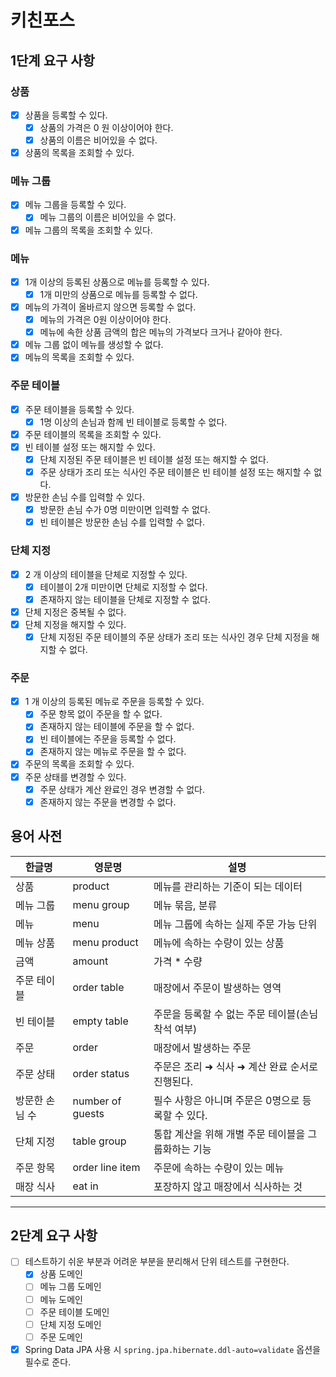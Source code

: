 # 키친포스

## 1단계 요구 사항
### 상품

- [x] 상품을 등록할 수 있다.
    - [x] 상품의 가격은 0 원 이상이어야 한다.
    - [x] 상품의 이름은 비어있을 수 없다.
- [x] 상품의 목록을 조회할 수 있다.

### 메뉴 그룹

- [x] 메뉴 그룹을 등록할 수 있다.
    - [x] 메뉴 그룹의 이름은 비어있을 수 없다.
- [x] 메뉴 그룹의 목록을 조회할 수 있다.

### 메뉴

- [x] 1개 이상의 등록된 상품으로 메뉴를 등록할 수 있다.
    - [x] 1개 미만의 상품으로 메뉴를 등록할 수 없다.
- [x] 메뉴의 가격이 올바르지 않으면 등록할 수 없다.
    - [x] 메뉴의 가격은 0원 이상이어야 한다.
    - [x] 메뉴에 속한 상품 금액의 합은 메뉴의 가격보다 크거나 같아야 한다.
- [x] 메뉴 그룹 없이 메뉴를 생성할 수 없다.
- [x] 메뉴의 목록을 조회할 수 있다.

### 주문 테이블

- [x] 주문 테이블을 등록할 수 있다.
    - [x] 1명 이상의 손님과 함께 빈 테이블로 등록할 수 없다.
- [x] 주문 테이블의 목록을 조회할 수 있다.
- [x] 빈 테이블 설정 또는 해지할 수 있다.
    - [x] 단체 지정된 주문 테이블은 빈 테이블 설정 또는 해지할 수 없다.
    - [x] 주문 상태가 조리 또는 식사인 주문 테이블은 빈 테이블 설정 또는 해지할 수 없다.
- [x] 방문한 손님 수를 입력할 수 있다.
    - [x] 방문한 손님 수가 0명 미만이면 입력할 수 없다.
    - [x] 빈 테이블은 방문한 손님 수를 입력할 수 없다.

### 단체 지정

- [x] 2 개 이상의 테이블을 단체로 지정할 수 있다.
    - [x] 테이블이 2개 미만이면 단체로 지정할 수 없다.
    - [x] 존재하지 않는 테이블을 단체로 지정할 수 없다.
- [x] 단체 지정은 중복될 수 없다.
- [x] 단체 지정을 해지할 수 있다.
    - [x] 단체 지정된 주문 테이블의 주문 상태가 조리 또는 식사인 경우 단체 지정을 해지할 수 없다.

### 주문

- [x] 1 개 이상의 등록된 메뉴로 주문을 등록할 수 있다.
    - [x] 주문 항목 없이 주문을 할 수 없다.
    - [x] 존재하지 않는 테이블에 주문을 할 수 없다.
    - [x] 빈 테이블에는 주문을 등록할 수 없다.
    - [x] 존재하지 않는 메뉴로 주문을 할 수 없다.
- [x] 주문의 목록을 조회할 수 있다.
- [x] 주문 상태를 변경할 수 있다.
    - [x] 주문 상태가 계산 완료인 경우 변경할 수 없다.
    - [x] 존재하지 않는 주문을 변경할 수 없다.

## 용어 사전

| 한글명 | 영문명 | 설명 |
| --- | --- | --- |
| 상품 | product | 메뉴를 관리하는 기준이 되는 데이터 |
| 메뉴 그룹 | menu group | 메뉴 묶음, 분류 |
| 메뉴 | menu | 메뉴 그룹에 속하는 실제 주문 가능 단위 |
| 메뉴 상품 | menu product | 메뉴에 속하는 수량이 있는 상품 |
| 금액 | amount | 가격 * 수량 |
| 주문 테이블 | order table | 매장에서 주문이 발생하는 영역 |
| 빈 테이블 | empty table | 주문을 등록할 수 없는 주문 테이블(손님 착석 여부) |
| 주문 | order | 매장에서 발생하는 주문 |
| 주문 상태 | order status | 주문은 조리 ➜ 식사 ➜ 계산 완료 순서로 진행된다. |
| 방문한 손님 수 | number of guests | 필수 사항은 아니며 주문은 0명으로 등록할 수 있다. |
| 단체 지정 | table group | 통합 계산을 위해 개별 주문 테이블을 그룹화하는 기능 |
| 주문 항목 | order line item | 주문에 속하는 수량이 있는 메뉴 |
| 매장 식사 | eat in | 포장하지 않고 매장에서 식사하는 것 |

---

## 2단계 요구 사항

- [ ] 테스트하기 쉬운 부분과 어려운 부분을 분리해서 단위 테스트를 구현한다.
    - [x] 상품 도메인
    - [ ] 메뉴 그룹 도메인
    - [ ] 메뉴 도메인
    - [ ] 주문 테이블 도메인
    - [ ] 단체 지정 도메인
    - [ ] 주문 도메인
- [x] Spring Data JPA 사용 시 `spring.jpa.hibernate.ddl-auto=validate` 옵션을 필수로 준다.
